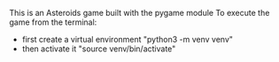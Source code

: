 This is an Asteroids game built with the pygame module
To execute the game from the terminal:
  - first create a virtual environment "python3 -m venv venv"
  - then activate it "source venv/bin/activate"
